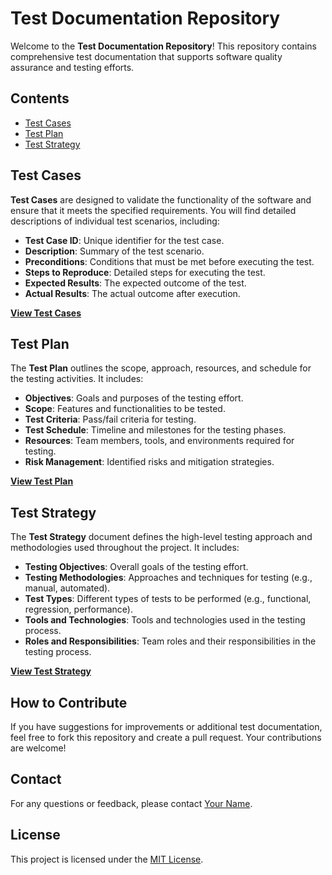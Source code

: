 # Test Documentation Repository

Welcome to the **Test Documentation Repository**! This repository contains comprehensive test documentation that supports software quality assurance and testing efforts. 

## Contents

- [Test Cases](#test-cases)
- [Test Plan](#test-plan)
- [Test Strategy](#test-strategy)

## Test Cases

**Test Cases** are designed to validate the functionality of the software and ensure that it meets the specified requirements. You will find detailed descriptions of individual test scenarios, including:

- **Test Case ID**: Unique identifier for the test case.
- **Description**: Summary of the test scenario.
- **Preconditions**: Conditions that must be met before executing the test.
- **Steps to Reproduce**: Detailed steps for executing the test.
- **Expected Results**: The expected outcome of the test.
- **Actual Results**: The actual outcome after execution.

**[View Test Cases](./test-cases)**

## Test Plan

The **Test Plan** outlines the scope, approach, resources, and schedule for the testing activities. It includes:

- **Objectives**: Goals and purposes of the testing effort.
- **Scope**: Features and functionalities to be tested.
- **Test Criteria**: Pass/fail criteria for testing.
- **Test Schedule**: Timeline and milestones for the testing phases.
- **Resources**: Team members, tools, and environments required for testing.
- **Risk Management**: Identified risks and mitigation strategies.

**[View Test Plan](./test-plan)**

## Test Strategy

The **Test Strategy** document defines the high-level testing approach and methodologies used throughout the project. It includes:

- **Testing Objectives**: Overall goals of the testing effort.
- **Testing Methodologies**: Approaches and techniques for testing (e.g., manual, automated).
- **Test Types**: Different types of tests to be performed (e.g., functional, regression, performance).
- **Tools and Technologies**: Tools and technologies used in the testing process.
- **Roles and Responsibilities**: Team roles and their responsibilities in the testing process.

**[View Test Strategy](./test-strategy)**

## How to Contribute

If you have suggestions for improvements or additional test documentation, feel free to fork this repository and create a pull request. Your contributions are welcome!

## Contact

For any questions or feedback, please contact [Your Name](mailto:Poojavasekar18@gmail.com).

## License

This project is licensed under the [MIT License](LICENSE).
